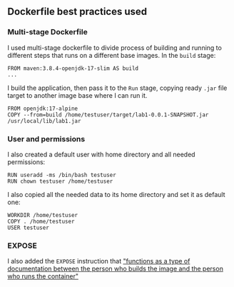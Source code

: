 ## Dockerfile best practices used

### Multi-stage Dockerfile

I used multi-stage dockerfile to divide process of building and running to different steps that runs on a different base
images. In the `build` stage:

```
FROM maven:3.8.4-openjdk-17-slim AS build
...
```

I build the application, then pass it to the `Run` stage, copying ready `.jar` file target to another image base where I
can run it.

```
FROM openjdk:17-alpine
COPY --from=build /home/testuser/target/lab1-0.0.1-SNAPSHOT.jar /usr/local/lib/lab1.jar
```

### User and permissions

I also created a default user with home directory and all needed permissions:

```
RUN useradd -ms /bin/bash testuser
RUN chown testuser /home/testuser
```

I also copied all the needed data to its home directory and set it as default one:

```
WORKDIR /home/testuser
COPY . /home/testuser
USER testuser
```

### EXPOSE

I also added the `EXPOSE` instruction
that ["functions as a type of documentation between the person who builds the image and the person who runs the container"](https://docs.docker.com/engine/reference/builder/#expose)